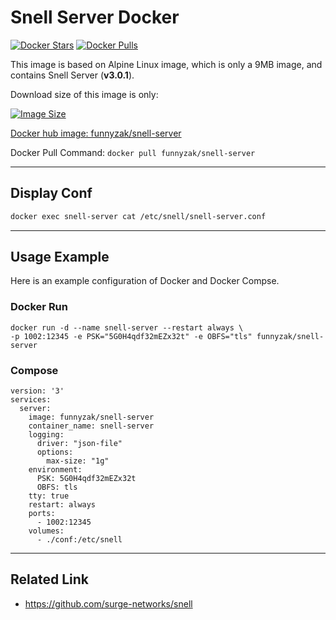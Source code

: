 # Snell Server Docker

[![Docker Stars](https://img.shields.io/docker/stars/funnyzak/snell-server.svg?style=flat-square)](https://hub.docker.com/r/funnyzak/snell-server/)
[![Docker Pulls](https://img.shields.io/docker/pulls/funnyzak/snell-server.svg?style=flat-square)](https://hub.docker.com/r/funnyzak/snell-server/)

This image is based on Alpine Linux image, which is only a 9MB image, and contains Snell Server (**v3.0.1**).

Download size of this image is only:

[![Image Size](https://img.shields.io/docker/image-size/funnyzak/snell-server)](https://hub.docker.com/r/funnyzak/snell-server/)

[Docker hub image: funnyzak/snell-server](https://hub.docker.com/r/funnyzak/snell-server)

Docker Pull Command: `docker pull funnyzak/snell-server`

---

## Display Conf

```sh
docker exec snell-server cat /etc/snell/snell-server.conf
```

---

## Usage Example

Here is an example configuration of Docker and Docker Compse.

### Docker Run

```Docker
docker run -d --name snell-server --restart always \
-p 1002:12345 -e PSK="5G0H4qdf32mEZx32t" -e OBFS="tls" funnyzak/snell-server
```

### Compose

```docker
version: '3'
services:
  server:
    image: funnyzak/snell-server
    container_name: snell-server
    logging:
      driver: "json-file"
      options:
        max-size: "1g"
    environment:
      PSK: 5G0H4qdf32mEZx32t
      OBFS: tls
    tty: true
    restart: always
    ports:
      - 1002:12345
    volumes:
      - ./conf:/etc/snell
```
---

## Related Link

* https://github.com/surge-networks/snell
